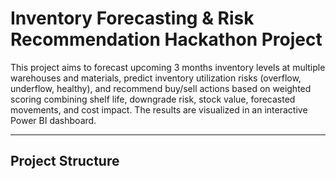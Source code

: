 # Inventory Forecasting & Risk Recommendation Hackathon Project

This project aims to forecast upcoming 3 months inventory levels at multiple warehouses and materials, predict inventory utilization risks (overflow, underflow, healthy), and recommend buy/sell actions based on weighted scoring combining shelf life, downgrade risk, stock value, forecasted movements, and cost impact. The results are visualized in an interactive Power BI dashboard.

---

## Project Structure

